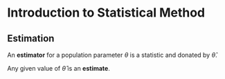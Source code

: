 # Introduction to Statistical Method

## Estimation

An **estimator** for a population parameter $\theta$ is a statistic and donated by $\hat{\theta}$.

Any given value of $\hat \theta$ is an **estimate**.